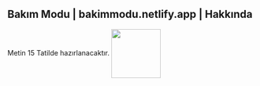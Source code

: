 ## Bakım Modu | bakimmodu.netlify.app | Hakkında
Metin 15 Tatilde hazırlanacaktır.
<img width="100" align="center" src="https://upload.wikimedia.org/wikipedia/commons/a/ac/Human-preferences-desktop.svg" />
